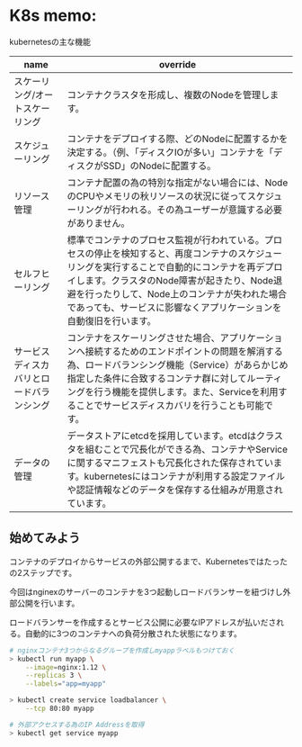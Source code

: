 # K8s memo:

kubernetesの主な機能

| name | override |
| --- | --- |
| スケーリング/オートスケーリング | コンテナクラスタを形成し、複数のNodeを管理します。 |
| スケジューリング | コンテナをデプロイする際、どのNodeに配置するかを決定する。（例、「ディスクIOが多い」コンテナを「ディスクがSSD」のNodeに配置する。 |
| リソース管理 | コンテナ配置の為の特別な指定がない場合には、NodeのCPUやメモリの秋リソースの状況に従ってスケジューリングが行われる。その為ユーザーが意識する必要がありません。 |
| セルフヒーリング | 標準でコンテナのプロセス監視が行われている。プロセスの停止を検知すると、再度コンテナのスケジューリングを実行することで自動的にコンテナを再デプロイします。クラスタのNode障害が起きたり、Node退避を行ったりして、Node上のコンテナが失われた場合であっても、サービスに影響なくアプリケーションを自動復旧を行います。 |
| サービスディスカバリとロードバランシング | コンテナをスケーリングさせた場合、アプリケーションへ接続するためのエンドポイントの問題を解消する為、ロードバランシング機能（Service）があらかじめ指定した条件に合致するコンテナ群に対してルーティングを行う機能を提供します。また、Serviceを利用することでサービスディスカバリを行うことも可能です。 |
| データの管理 | データストアにetcdを採用しています。etcdはクラスタを組むことで冗長化ができる為、コンテナやServiceに関するマニフェストも冗長化された保存されています。kubernetesにはコンテナが利用する設定ファイルや認証情報などのデータを保存する仕組みが用意されています。 |

## 始めてみよう

コンテナのデプロイからサービスの外部公開するまで、Kubernetesではたったの2ステップです。


今回はnginexのサーバーのコンテナを3つ起動しロードバランサーを紐づけし外部公開を行います。

ロードバランサーを作成するとサービス公開に必要なIPアドレスが払いだされる。自動的に3つのコンテナへの負荷分散された状態になります。

```bash
# nginxコンテナ3つからなるグループを作成しmyappラベルもつけておく
> kubectl run myapp \
	--image=nginx:1.12 \
	--replicas 3 \
	--labels="app=myapp"

> kubectl create service loadbalancer \
	--tcp 80:80 myapp

# 外部アクセスする為のIP Addressを取得
> kubectl get service myapp

```
